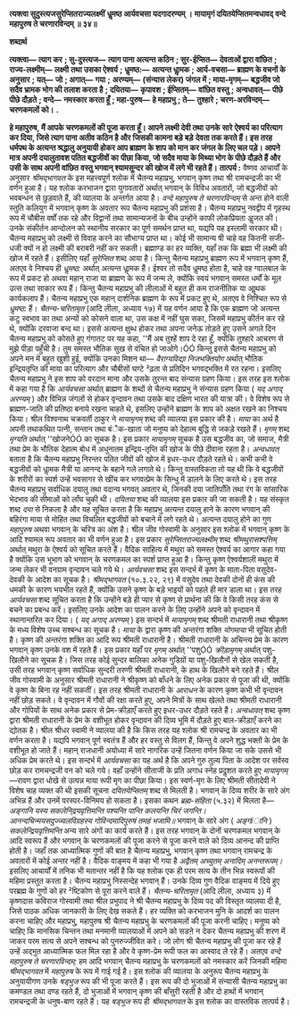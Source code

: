**त्यक्त्वा सुदुस्त्यजसुरेप्सितराज्यलक्ष्मीं** **धॢमष्ठ आर्यवचसा यदगादरण्यम् ।** **मायामृगं दयितयेप्सितमन्वधावद्** **वन्दे महापुरुष ते चरणारविन्दम् ॥ ३४॥** 

**शब्दार्थ** 

**त्यक्त्वा—** **त्याग कर** **; सु-दुस्त्यज—** **त्याग पाना अत्यन्त कठिन** **; सुर-ईप्सित—** **देवताओं द्वारा वांछित** **; राज्य-लक्ष्मीम्—** **लक्ष्मी** **तथा उसका ऐश्वर्य** **; धॢमष्ठ:—** **अत्यन्त धाॢमक** **; आर्य-वचसा—** **ब्राह्मण के वचनों के अनुसार** **; यत्—** **जो** **; अगात्—** **गया** **;** **अरण्यम्—** **(संन्यास लेकर) जंगल में** **; माया-मृगम्—** **बद्धजीव जो सदैव भ्रामक भोग की तलाश करता है** **; दयितया—** **कृपावश** **; ईप्सितम्—** **वांछित वस्तु** **; अन्वधावत्—** **पीछे पीछे दौड़ते** **; वन्दे—** **नमस्कार करता हूँ** **; महा-पुरुष—** **हे महाप्रभु** **; ते—** **तुश्हारे** **; चरण-अरविन्दम्—** **चरणकमलों को।** **.** 

**हे महापुरुष, मैं आपके चरणकमलों की पूजा करता हूँ। आपने लक्ष्मी देवी तथा उनके सारे** **ऐश्वर्य का परित्याग कर दिया, जिसे त्याग पाना अतीव कठिन है और जिसकी कामना बड़े बड़े** **देवता तक करते हैं। इस तरह धर्मपथ के अत्यन्त श्रद्धालु अनुयायी होकर आप ब्राह्मण के शाप** **को मान कर जंगल के लिए चल पड़े। आपने मात्र अपनी दयालुतावश पतित बद्धजीवों का** **पीछा किया, जो सदैव माया के मिथ्या भोग के पीछे दौड़ते हैं और उसी के साथ अपनी वांछित** **वस्तु भगवान् श्यामसुन्दर की खोज में लगे भी रहते हैं।** **तात्पर्य :** वैष्णव आचार्यों के अनुसार *श्रीमद्भागवत* के इस महत्त्वपूर्ण श्लोक में चैतन्य महाप्रभु, भगवान् कृष्ण तथा श्री रामचन्द्रजी का भी वर्णन हुआ है। यह श्लोक करभाजन द्वारा युगावतारों अर्थात् भगवान् के विविध अवतारों, जो बद्धजीवों को भवबन्धन से छुड़वाते हैं, की व्यालया के अन्तर्गत आया है। *वन्दे महापुरुष ते चरणारविन्दम्* से अन्त होने वाली स्तुति कलियुग में भगवान् कृष्ण के अवतार रूप चैतन्य महाप्रभु की प्रशंसा है। चैतन्य महाप्रभु नवद्वीप में गृहस्थ रूप में चौबीस वर्षों तक रहे और विद्वानों तथा सामान्यजनों के बीच उन्होंने काफी लोकप्रियता अॢजत की। उनके संकीर्तन आन्दोलन को स्थानीय सरकार का पूर्ण समर्थन प्राप्त था, यद्यपि यह इस्लामी सरकार थी। चैतन्य महाप्रभु को लक्ष्मी से विवाह करने का सौभाग्य प्राप्त था। कोई भी सामान्य षी चाहे वह कितनी सजी-धजी क्यों न हो लक्ष्मी की बराबरी नहीं कर सकती। ब्रह्माण्ड का हर व्यक्ति, यहाँ तक कि ब्रह्मा भी लक्ष्मी की खोज में रहते हैं। इसीलिए यहाँ *सुरेप्सित* शब्द आया है। किन्तु चैतन्य महाप्रभु ब्राह्मण रूप में भगवान् कृष्ण हैं, अतएव वे निश्चय ही *धॢमष्ठ:* अर्थात् अत्यन्त धाॢमक हैं। ईश्वर तो सदैव धॢमष्ठ होता है, चाहे वह ग्वालबाल के रूप में प्रकट हो अथवा महान् राजा या ब्राह्मण के रूप में जन्म ले, क्योंकि स्वयं भगवान् समस्त धर्मों के मूल उत्स तथा साकार रूप हैं। किन्तु चैतन्य महाप्रभु की लीलाओं में बहुत ही कम राजनीतिक या आॢथक कार्यकलाप हैं। चैतन्य महाप्रभु एक महान् दार्शनिक ब्राह्मण के रूप में प्रकट हुए थे, अतएव वे निश्चित रूप से *धॢमष्ठ:*  हैं। *चैतन्य-चरितामृत* (आदि लीला, अध्याय १७) में यह वर्णन आया है कि एक ब्राह्मण जो अत्यन्त कटु स्वभाव का तथा अन्यों को कोसने वाला था, उस कक्ष में नहीं घुस सका, जिसमें महाप्रभु कीर्तन कर रहे थे, क्योंकि दरवाजा बन्द था। इससे अत्यन्त क्षुब्ध होकर तथा अपना जनेऊ तोड़ते हुए उसने अगले दिन चैतन्य महाप्रभु को कोसते हुए गंगातट पर यह कहा, ''मैं अब तुश्हें शाप दे रहा हूँ, क्योंकि तुश्हारे आचरण से मुझे पीड़ा पहुँची है। तुम समस्त भौतिक सुख से वंचित हो जाओगे।ÓÓ किन्तु इससे चैतन्य महाप्रभु को अपने मन में बहुत खुशी हुई, क्योंकि उनका मिशन था— *वैराग्यविद्या निजभक्तियोग*  अर्थात् भौतिक इन्द्रियतृप्ति की माया का परित्याग और चौबीसों घण्टे ²ढ़ता से प्रतिदिन भगवद्भक्ति में रत रहना। इसलिए चैतन्य महाप्रभु ने इस शाप को वरदान माना और उसके तुरन्त बाद संन्यास ग्रहण किया। इस तरह इस श्लोक में कहा गया है कि *आर्यवचसा* अर्थात् ब्राह्मण के शब्दों से चैतन्य महाप्रभु ने संन्यास ग्रहण किया ( *यद् अगाद् अरण्यम्* ) और विभिन्न जंगलों से होकर वृन्दावन तथा उसके बाद दक्षिण भारत की यात्रा की। वे विशेष रूप से ब्राह्मण-जाति की प्रतिष्ठा बनाये रखना चाहते थे, इसलिए उन्होंने ब्राह्मण के शाप को अक्षत रखने का निश्चय किया। श्रील विश्वनाथ चक्रवर्ती ठाकुर ने *मायामृगम्* शब्द की व्यालया इस प्रकार की है। *माया* का अर्थ है अपनी तथाकथित पत्नी, सन्तान तथा बंैक-खाता जो मनुष्य को देहात्म बुद्धि से जकड़े रखते हैं। *मृगम्*  शब्द *मृग्यति* अर्थात् ''खोजनेÓÓ का सूचक है। इस प्रकार *मायामृगम्* सूचक है उस बद्धजीव का, जो समाज, मैत्री तथा प्रेम के भौतिक देहात्म बोध में अधुनातम इन्द्रिय-तृप्ति की खोज के पीछे दीवाना रहता है। *अन्वधावत्* बताता है कि चैतन्य महाप्रभु निरन्तर पतित जीवों की खोज में इधर-उधर दौड़ते रहते थे। कभी कभी वे बद्धजीवों को धाॢमक मैत्री या आनन्द के बहाने गले लगाते थे। किन्तु वास्तविकता तो यह थी कि वे बद्धजीवों के शरीरों का स्पर्श उन्हें भवसागर से खींच कर भगवत्प्रेम के सिन्धु में डालने के लिए करते थे। इस तरह चैतन्य महाप्रभु सर्वाधिक दयालु तथा वदान्य भगवत् अवतार थे, जिनकी दया जातिपाँति तथा रंग के सांसारिक भेदभाव की सीमाओं को लाँघ चुकी थी। *दयितया* शब्द की व्यालया इस प्रकार की जा सकती है। यह संस्कृत शब्द *दया* से निकला है और यह सूचित करता है कि महाप्रभु अत्यन्त दयालु हाने के कारण भगवान् की बहिरंगा माया से मोहित तथा विचलित बद्धजीवों को बचाने में लगे रहते थे। अत्यन्त दयालु होने का गुण *महापुरुष* अथवा भगवान् के चरित्र का अंश है। श्रील जीव गोस्वामी के अनुसार इस श्लोक में भगवान् कृष्ण के आदि श्यामल रूप अवतार का भी वर्णन हुआ है। इस प्रकार *सुरेप्सितराज्यलक्ष्मीम्* शब्द *श्रीमथुरासश्पत्तिम्* अर्थात् मथुरा के ऐश्वर्य को सूचित करते हैं। वैदिक साहित्य में मथुरा को समस्त ऐश्वर्य का आगार कहा गया है क्योंकि उस भूभाग को भगवान् के चरणकमल का स्पर्श प्राप्त हुआ है। किन्तु कृष्ण ऐश्वर्यशाली मथुरा में जन्म लेकर भी वनग्राम वृन्दावन चले गये थे। *आर्यवचसा* शब्द इस सन्दर्भ में कृष्ण के माता-पिता वसुदेव-देवकी के आदेश का सूचक है। *श्रीमद्भागवत* (१०.३.२२, २९) में वसुदेव तथा देवकी दोनों ही कंस की धमकी के कारण भयभीत रहते हैं, क्योंकि उसने कृष्ण के बड़े भाइयों को पहले ही मार डाला था। इस तरह *आर्यवचसा* शब्द सूचित करता है कि उन्होंने बड़े ही प्यार से कृष्ण से प्रार्थना की कि वे किसी तरह कंस से बचने का प्रबन्ध करें। इसलिए उनके आदेश का पालन करने के लिए उन्होंने अपने को वृन्दावन में स्थानान्तरित कर दिया। ( *यद् अगाद् अरण्यम्* ) इस सन्दर्भ में *मायामृगम्* शब्द श्रीमती राधारानी तथा श्रीकृष्ण के मध्य विशेष उच्च सश्बन्ध का सूचक है। *माया* के द्वारा कृष्ण की अन्तरंगा शक्ति *योगमाया* भी सूचित होती है। कृष्ण की अन्तरंगा शक्ति का आदि रूप श्रीमती राधारानी है। श्रीमती राधारानी के अचिन्त्य प्रेम के कारण भगवान् कृष्ण उनके वश में रहते हैं। इस प्रकार यहाँ पर *मृगम्* अर्थात् ''पशुÓÓ *क्रीड़ामृगम्* अर्थात् पशु-खिलौने का सूचक है। जिस तरह कोई सुन्दर बालिका अनेक गुडिय़ों या पशु-खिलौनों से खेल सकती है, उसी तरह भगवान् कृष्ण सर्वाधिक सुन्दरी तरुणी श्रीमती राधारानी, के हाथ के खिलौने बने रहते हैं। श्रील जीव गोस्वामी के अनुसार श्रीमती राधारानी ने श्रीकृष्ण को बाँधने के लिए अनेक प्रकार से पूजा की थी, क्योंकि वे कृष्ण के बिना रह नहीं सकतीं। इस तरह श्रीमती राधारानी के *आराधन* के कारण कृष्ण कभी भी वृन्दावन नहीं छोड़ सकते। वे वृन्दावन में गौवों की रक्षा करते हुए, अपने मित्रों के साथ खेलते तथा श्रीमती राधारानी और गोपियों के साथ अनेक प्रकार से प्रेम-क्रीड़ाएँ करते हुए इधर-उधर दौड़ते रहते हैं। *अन्वधावत्* शब्द कृष्ण द्वारा श्रीमती राधारानी के प्रेम के वशीभूत होकर वृन्दावन की दिव्य भूमि में दौड़ते हुए बाल-क्रीड़ाएँ करने का द्योतक है। श्रील श्रीधर स्वामी ने व्यालया की है कि किस तरह यह श्लोक श्री रामचन्द्र के अवतार का भी वर्णन करता है। यद्यपि भगवान् पूर्ण स्वतंत्र हैं और हर वस्तु से विलग हैं, किन्तु वे अपने शुद्ध भक्तों के प्रेम के वशीभूत हो जाते हैं। महान् राजधानी अयोध्या में सारे नागरिक उन्हें जितना वर्णन किया जा सके उससे भी अधिक प्रेम करते थे। इस सन्दर्भ में *आर्यवचसा* का यह अर्थ है कि अपने गुरु तुल्य पिता के आदेश पर सर्वस्व छोड़ कर रामचन्द्रजी वन को चले गये। वहाँ उन्होंने सीताजी के प्रति अगाध स्नेह प्रदॢशत करते हुए *मायामृगम्* —रावण द्वारा धोखे से उत्पन्न माया रूपी मृग का पीछा किया। इस स्वर्ण-मृग के लिए श्रीमती सीतादेवी ने विशेष चाह व्यक्त की थी इसकी सूचना *दयितयेप्सितम्* शब्द से मिलती है। भगवान् के दिव्य शरीर के सारे अंग अभिन्न हैं और उनमें परस्पर-विनिमय हो सकता है। इसका कथन *ब्रह्म-संहिता* (५.३२) में मिलता है— *अङ्गानि यस्य सकलेनि्द्रयवृत्तिमन्ति* *पश्यन्ति पान्ति कलयन्ति चिरं जगन्ति।* *आनन्दचिन्मयसदुज्ज्वलविग्रहस्य* *गोविन्दमादिपुरुषं तमहं भजामि॥* भगवान् के सारे अंग ( *अङ्गïानि* ) *सकलेन्द्रियवृत्तिमन्ति* अन्य सारे अंगों का कार्य करते हैं। इस तरह भगवान् के दोनों चरणकमल भगवान् के आदि स्वरूप हैं और भगवान् के चरणकमलों की पूजा करने से पूजा करने वाले को दिव्य आनन्द की प्राप्ति होती है। जहाँ तक आध्यात्मिक गुणों की बात है चैतन्य महाप्रभु, भगवान् कृष्ण तथा भगवान् रामचन्द्र के अवतारों में कोई अन्तर नहीं है। वैदिक वाङ्मय में कहा भी गया है *अद्वैतम् अच्युतम् अनादिम् अनन्तरूपम्।* इसलिए आचार्यों में तनिक भी मतान्तर नहीं है कि यह श्लोक एक ही परम सत्य के तीन भिन्न स्वरूपों की महिमा प्रस्तुत करता है। चैतन्य महाप्रभु निस्सन्देह भगवान् हैं। उनके दिव्य गुण वैदिक वाङ्मय में दिये हुए परब्रह्म के गुणों को हर ²ष्टिकोण से पूरा करने वाले हैं। *चैतन्य-चरितामृत* (आदि लीला, अध्याय ३) में कृष्णदास कविराज गोस्वामी तथा श्रील प्रभुपाद ने श्री चैतन्य महाप्रभु के दिव्य पद की विस्तृत व्यालया दी है, जिसे पाठक अधिक जानकारी के लिए देख सकते हैं। हर व्यक्ति को करभाजन मुनि के आदर्श का पालन करना चाहिए और महाप्रभु, महापुरुष श्री चैतन्य महाप्रभु के चरणकमलों की पूजा करनी चाहिए। मनुष्य को चाहिए कि मानसिक चिन्तन तथा मनमानी व्यालयाओं में अपने को सडऩे न देकर चैतन्य महाप्रभु की शरण में जाकर परम सत्य से अपने सश्बन्ध को पुनरुज्जीवित करे। जो लोग श्री चैतन्य महाप्रभु की पूजा कर रहे हैं उन्हें अद्भुत आध्यात्मिक फल मिल रहा है और वे कृष्ण-प्रेम रूपी फल का आस्वाद ले रहे हैं। अतएव *वन्दे* *महापुरुष ते चरणारविन्दम्:* हम आदि भगवान् चैतन्य महाप्रभु के चरणकमलों को नमस्कार करें जिनकी महिमा *श्रीमद्भागवत* में *महापुरुष* के रूप में गाई गई है। इस श्लोक की व्यालया के अनुरूप चैतन्य महाप्रभु के अनुयायीगण उनके *षड्भुज* रूप की भी पूजा करते हैं। इस रूप की दो भुजाओं में संन्यासी चैतन्य महाप्रभु का कमण्डल तथा दण्ड रहते हैं, दो भुजाओं में भगवान् कृष्ण की बाँसुरी रहती है और दो हाथों में भगवान् रामचन्द्रजी के धनुष-बाण रहते हैं। यह *षड्भुज* रूप ही *श्रीमद्भागवत* के इस श्लोक का वास्तविक तात्पर्य है।  